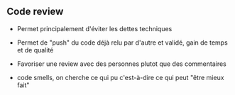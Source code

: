 ## Code review

- Permet principalement d'éviter les dettes techniques
- Permet de "push" du code déjà relu par d'autre et validé, gain de temps et de qualité
- Favoriser une review avec des personnes plutot que des commentaires

- code smells, on cherche ce qui pu c'est-à-dire ce qui peut "être mieux fait"  